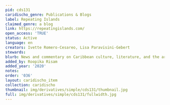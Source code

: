 ```yaml
---
pid: cds131
caridischo_genre: Publications & Blogs
label: Repeating Islands
claimed_genre: a blog
link: https://repeatingislands.com/
open_access: 'TRUE'
status: Active
language: en
creators: Ivette Romero-Cesareo, Lisa Paravisini-Gebert
stewards: 
blurb: News and commentary on Caribbean culture, literature, and the arts
added_by: Roopika Risam
added_year: '2020'
notes: 
order: '036'
layout: caridischo_item
collection: caridischo
thumbnail: img/derivatives/simple/cds131/thumbnail.jpg
full: img/derivatives/simple/cds131/fullwidth.jpg
---
```

